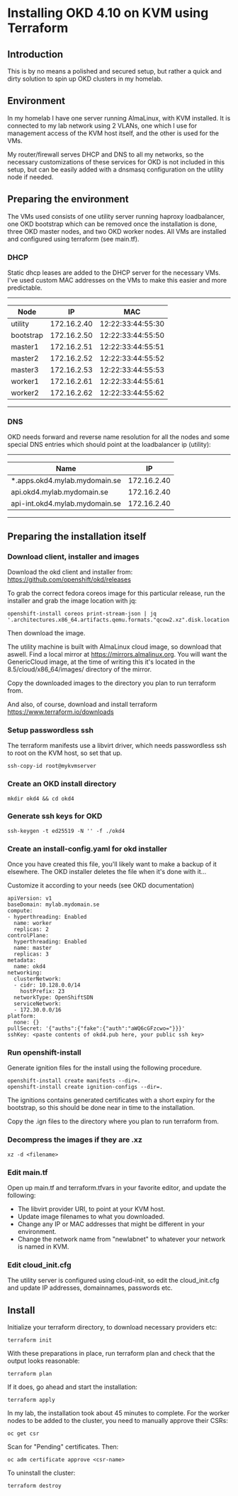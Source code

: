 # Installing OKD 4.10 on KVM using Terraform

## Introduction

This is by no means a polished and secured setup, but rather a quick and dirty solution to spin up OKD clusters in my homelab.

## Environment

In my homelab I have one server running AlmaLinux, with KVM installed. It is connected to my lab network using 2 VLANs, one which I use
for management access of the KVM host itself, and the other is used for the VMs.

My router/firewall serves DHCP and DNS to all my networks, so the necessary customizations of these services for OKD is not included
in this setup, but can be easily added with a dnsmasq configuration on the utility node if needed.

## Preparing the environment

The VMs used consists of one utility server running haproxy loadbalancer, one OKD bootstrap which can be removed once the installation is
done, three OKD master nodes, and two OKD worker nodes. All VMs are installed and configured using terraform (see main.tf).

### DHCP

Static dhcp leases are added to the DHCP server for the necessary VMs. I've used custom MAC addresses on the VMs to make this easier and
more predictable.

------------------------------------------------
| Node      | IP          | MAC                |
| ----------| ----------- | -------------------|
| utility   | 172.16.2.40 |  12:22:33:44:55:30 |
| bootstrap | 172.16.2.50 |  12:22:33:44:55:50 |
| master1   | 172.16.2.51 |  12:22:33:44:55:51 |
| master2   | 172.16.2.52 |  12:22:33:44:55:52 |
| master3   | 172.16.2.53 |  12:22:33:44:55:53 |
| worker1   | 172.16.2.61 |  12:22:33:44:55:61 |
| worker2   | 172.16.2.62 |  12:22:33:44:55:62 |
------------------------------------------------

### DNS

OKD needs forward and reverse name resolution for all the nodes and some special DNS entries which should point at the loadbalancer ip (utility):

------------------------------------------------
| Name                           | IP          |
| ------------------------------ | ----------- |
| *.apps.okd4.mylab.mydomain.se  | 172.16.2.40 | 
| api.okd4.mylab.mydomain.se     | 172.16.2.40 |
| api-int.okd4.mylab.mydomain.se | 172.16.2.40 |
------------------------------------------------

## Preparing the installation itself

### Download client, installer and images

Download the okd client and installer from: https://github.com/openshift/okd/releases

To grab the correct fedora coreos image for this particular release, run the installer and grab the image location with jq:

    openshift-install coreos print-stream-json | jq '.architectures.x86_64.artifacts.qemu.formats."qcow2.xz".disk.location'

Then download the image.

The utility machine is built with AlmaLinux cloud image, so download that aswell. Find a local mirror at https://mirrors.almalinux.org.
You will want the GenericCloud image, at the time of writing this it's located in the 8.5/cloud/x86_64/images/ directory of the mirror.

Copy the downloaded images to the directory you plan to run terraform from.

And also, of course, download and install terraform https://www.terraform.io/downloads

### Setup passwordless ssh

The terraform manifests use a libvirt driver, which needs passwordless ssh to root on the KVM host, so set that up.

    ssh-copy-id root@mykvmserver

### Create an OKD install directory

    mkdir okd4 && cd okd4

### Generate ssh keys for OKD

    ssh-keygen -t ed25519 -N '' -f ./okd4

### Create an install-config.yaml for okd installer

Once you have created this file, you'll likely want to make a backup of it elsewhere. The OKD installer deletes the file when it's done with it...

Customize it according to your needs (see OKD documentation)

    apiVersion: v1
    baseDomain: mylab.mydomain.se
    compute:
    - hyperthreading: Enabled
      name: worker
      replicas: 2
    controlPlane:
      hyperthreading: Enabled
      name: master
      replicas: 3
    metadata:
      name: okd4
    networking:
      clusterNetwork:
      - cidr: 10.128.0.0/14
        hostPrefix: 23
      networkType: OpenShiftSDN
      serviceNetwork:
      - 172.30.0.0/16
    platform:
      none: {}
    pullSecret: '{"auths":{"fake":{"auth":"aWQ6cGFzcwo="}}}'
    sshKey: <paste contents of okd4.pub here, your public ssh key>

### Run openshift-install

Generate ignition files for the install using the following procedure.

    openshift-install create manifests --dir=.
    openshift-install create ignition-configs --dir=.

The ignitions contains generated certificates with a short expiry for the bootstrap, so this should be done near in time to the installation.

Copy the .ign files to the directory where you plan to run terraform from.

### Decompress the images if they are .xz

    xz -d <filename>

### Edit main.tf

Open up main.tf and terraform.tfvars in your favorite editor, and update the following:

* The libvirt provider URI, to point at your KVM host.
* Update image filenames to what you downloaded.
* Change any IP or MAC addresses that might be different in your environment.
* Change the network name from "newlabnet" to whatever your network is named in KVM.

### Edit cloud_init.cfg

The utility server is configured using cloud-init, so edit the cloud_init.cfg and update IP addresses, domainnames, passwords etc.

## Install

Initialize your terraform directory, to download necessary providers etc:

    terraform init

With these preparations in place, run terraform plan and check that the output looks reasonable:

    terraform plan

If it does, go ahead and start the installation:

    terraform apply

In my lab, the installation took about 45 minutes to complete. For the worker nodes to be added to the cluster, you need to manually approve their CSRs:

    oc get csr

Scan for "Pending" certificates. Then:

    oc adm certificate approve <csr-name>

To uninstall the cluster:

    terraform destroy

